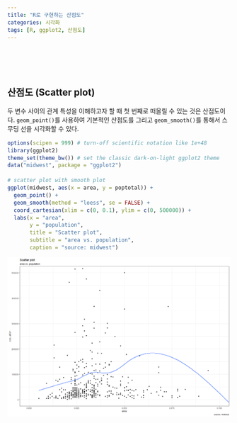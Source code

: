 ```yaml
---
title: "R로 구현하는 산점도"
categories: 시각화
tags: [R, ggplot2, 산점도]
---
```


<div style="margin-bottom:100px;"></div>

## 산점도 (Scatter plot)

두 변수 사이의 관계 특성을 이해하고자 할 때 첫 번째로 떠올릴 수 있는 것은 산점도이다.
`geom_point()`를 사용하여 기본적인 산점도를 그리고 `geom_smooth()`를 통해서 스무딩 선을 시각화할 수 있다.

```r
options(scipen = 999) # turn-off scientific notation like 1e+48
library(ggplot2)
theme_set(theme_bw()) # set the classic dark-on-light ggplot2 theme
data("midwest", package = "ggplot2")

# scatter plot with smooth plot
ggplot(midwest, aes(x = area, y = poptotal)) + 
  geom_point() + 
  geom_smooth(method = "loess", se = FALSE) + 
  coord_cartesian(xlim = c(0, 0.1), ylim = c(0, 500000)) +
  labs(x = "area", 
       y = "population", 
       title = "Scatter plot", 
       subtitle = "area vs. population", 
       caption = "source: midwest")
```

![](/public/img/2022-06-22-visualization-summary/scatter_plot-1.png)